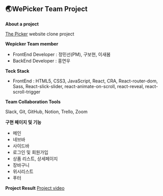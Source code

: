 ## 🌏WePicker Team Project ##


**About a project**

[The Picker](https://thepicker.net/) website clone project


**Wepicker Team member**
- FrontEnd Developer : 정민선(PM), 구보현, 이새봄
- BackEnd Developer : 홍연우


**Teck Stack**
- FrontEnd : HTML5, CSS3, JavaScript, React, CRA, React-router-dom, Sass, React-slick-slider, react-animate-on-scroll, react-reveal, react-scroll-trigger


**Team Collaboration Tools**

Slack, Git, GitHub, Notion, Trello, Zoom


**구현 페이지 및 기능**
- 메인
- 네브바
- 사이드바
- 로그인 및 회원가입
- 상품 리스트, 상세페이지
- 장바구니
- 위시리스트
- 푸터


**Project Result**
[Project video](https://youtu.be/q9v8Ax2jgcc)
